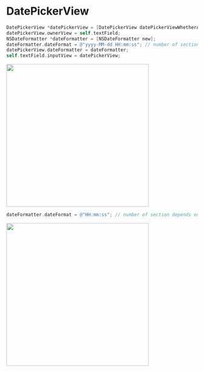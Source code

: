 # DatePickerView

```objective-c
DatePickerView *datePickerView = [DatePickerView datePickerViewWhetherAttachToolBar:NO];
datePickerView.ownerView = self.textField;
NSDateFormatter *dateFormatter = [NSDateFormatter new];
dateFormatter.dateFormat = @"yyyy-MM-dd HH:mm:ss"; // number of section depends on dateFormat
datePickerView.dateFormatter = dateFormatter;
self.textField.inputView = datePickerView;
```
<img src="http://7vim0m.com1.z0.glb.clouddn.com/DatePickerView1.gif" width=375px />

```objective-c
dateFormatter.dateFormat = @"HH:mm:ss"; // number of section depends on dateFormat
```
<img src="http://7vim0m.com1.z0.glb.clouddn.com/DatePickerView2.gif" width=375px />

